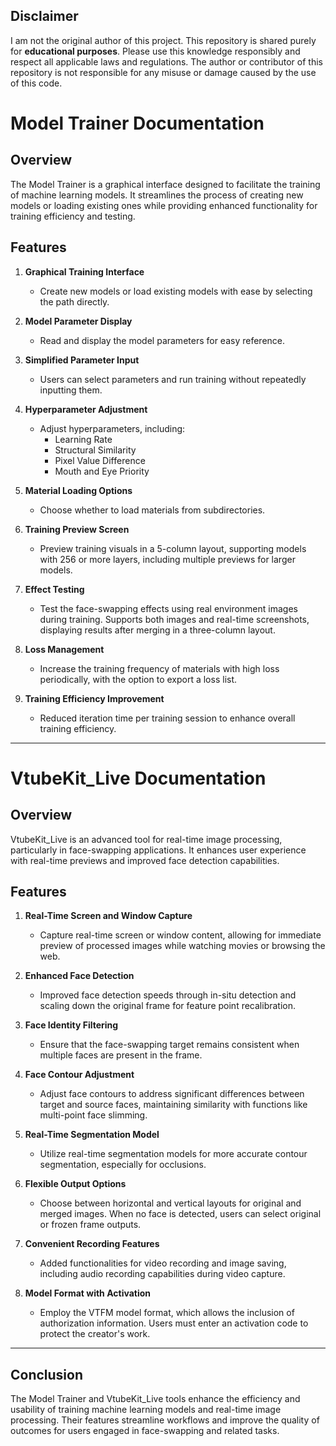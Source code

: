 ## Disclaimer

I am not the original author of this project. This repository is shared purely for **educational purposes**. 
Please use this knowledge responsibly and respect all applicable laws and regulations. The author or contributor of this repository is not responsible for any misuse or damage caused by the use of this code.

# Model Trainer Documentation

## Overview
The Model Trainer is a graphical interface designed to facilitate the training of machine learning models. It streamlines the process of creating new models or loading existing ones while providing enhanced functionality for training efficiency and testing.

## Features

1. **Graphical Training Interface**
   - Create new models or load existing models with ease by selecting the path directly.

2. **Model Parameter Display**
   - Read and display the model parameters for easy reference.

3. **Simplified Parameter Input**
   - Users can select parameters and run training without repeatedly inputting them.

4. **Hyperparameter Adjustment**
   - Adjust hyperparameters, including:
     - Learning Rate
     - Structural Similarity
     - Pixel Value Difference
     - Mouth and Eye Priority

5. **Material Loading Options**
   - Choose whether to load materials from subdirectories.

6. **Training Preview Screen**
   - Preview training visuals in a 5-column layout, supporting models with 256 or more layers, including multiple previews for larger models.

7. **Effect Testing**
   - Test the face-swapping effects using real environment images during training. Supports both images and real-time screenshots, displaying results after merging in a three-column layout.

8. **Loss Management**
   - Increase the training frequency of materials with high loss periodically, with the option to export a loss list.

9. **Training Efficiency Improvement**
   - Reduced iteration time per training session to enhance overall training efficiency.

---

# VtubeKit_Live Documentation

## Overview
VtubeKit_Live is an advanced tool for real-time image processing, particularly in face-swapping applications. It enhances user experience with real-time previews and improved face detection capabilities.

## Features

1. **Real-Time Screen and Window Capture**
   - Capture real-time screen or window content, allowing for immediate preview of processed images while watching movies or browsing the web.

2. **Enhanced Face Detection**
   - Improved face detection speeds through in-situ detection and scaling down the original frame for feature point recalibration.

3. **Face Identity Filtering**
   - Ensure that the face-swapping target remains consistent when multiple faces are present in the frame.

4. **Face Contour Adjustment**
   - Adjust face contours to address significant differences between target and source faces, maintaining similarity with functions like multi-point face slimming.

5. **Real-Time Segmentation Model**
   - Utilize real-time segmentation models for more accurate contour segmentation, especially for occlusions.

6. **Flexible Output Options**
   - Choose between horizontal and vertical layouts for original and merged images. When no face is detected, users can select original or frozen frame outputs.

7. **Convenient Recording Features**
   - Added functionalities for video recording and image saving, including audio recording capabilities during video capture.

8. **Model Format with Activation**
   - Employ the VTFM model format, which allows the inclusion of authorization information. Users must enter an activation code to protect the creator's work.

---

## Conclusion
The Model Trainer and VtubeKit_Live tools enhance the efficiency and usability of training machine learning models and real-time image processing. Their features streamline workflows and improve the quality of outcomes for users engaged in face-swapping and related tasks.
